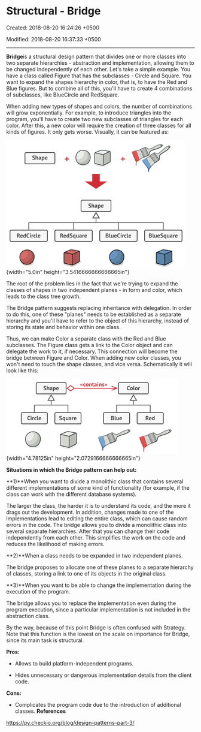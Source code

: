 # Structural - Bridge

Created: 2018-08-20 16:24:26 +0500

Modified: 2018-08-20 16:37:33 +0500

---

**Bridge**is a structural design pattern that divides one or more classes into two separate hierarchies - abstraction and implementation, allowing them to be changed independently of each other.
Let's take a simple example. You have a class called Figure that has the subclasses - Circle and Square. You want to expand the shapes hierarchy in color, that is, to have the Red and Blue figures. But to combine all of this, you'll have to create 4 combinations of subclasses, like BlueCircle and RedSquare.

When adding new types of shapes and colors, the number of combinations will grow exponentially. For example, to introduce triangles into the program, you'll have to create two new subclasses of triangles for each color. After this, a new color will require the creation of three classes for all kinds of figures. It only gets worse. Visually, it can be featured as:

![design patterns](media/Structural---Bridge-image1.png){width="5.0in" height="3.5416666666666665in"}

The root of the problem lies in the fact that we're trying to expand the classes of shapes in two independent planes - in form and color, which leads to the class tree growth.

The Bridge pattern suggests replacing inheritance with delegation. In order to do this, one of these "planes" needs to be established as a separate hierarchy and you'll have to refer to the object of this hierarchy, instead of storing its state and behavior within one class.

Thus, we can make Color a separate class with the Red and Blue subclasses. The Figure class gets a link to the Color object and can delegate the work to it, if necessary. This connection will become the bridge between Figure and Color. When adding new color classes, you won't need to touch the shape classes, and vice versa. Schematically it will look like this:

![design patterns](media/Structural---Bridge-image2.png){width="4.78125in" height="2.0729166666666665in"}

**Situations in which the Bridge pattern can help out:**

**1)**When you want to divide a monolithic class that contains several different implementations of some kind of functionality (for example, if the class can work with the different database systems).

The larger the class, the harder it is to understand its code, and the more it drags out the development. In addition, changes made to one of the implementations lead to editing the entire class, which can cause random errors in the code. The bridge allows you to divide a monolithic class into several separate hierarchies. After that you can change their code independently from each other. This simplifies the work on the code and reduces the likelihood of making errors.

**2)**When a class needs to be expanded in two independent planes.

The bridge proposes to allocate one of these planes to a separate hierarchy of classes, storing a link to one of its objects in the original class.

**3)**When you want to be able to change the implementation during the execution of the program.

The bridge allows you to replace the implementation even during the program execution, since a particular implementation is not included in the abstraction class.

By the way, because of this point Bridge is often confused with Strategy. Note that this function is the lowest on the scale on importance for Bridge, since its main task is structural.

**Pros:**

- Allows to build platform-independent programs.

- Hides unnecessary or dangerous implementation details from the client code.

**Cons:**

- Complicates the program code due to the introduction of additional classes.
**References**

<https://py.checkio.org/blog/design-patterns-part-3/>